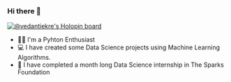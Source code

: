 ### Hi there 👋
[![@vedantiekre's Holopin board](https://holopin.me/vedantiekre)](https://holopin.io/@vedantiekre)

- 🧑‍💻 I'm a Pyhton Enthusiast 
- 💻 I have created some Data Science projects using Machine Learning Algorithms.
- 🔭 I have completed a month long Data Science internship in The Sparks Foundation 

<!--
**vedanti-github/vedanti-github** is a ✨ _special_ ✨ repository because its `README.md` (this file) appears on your GitHub profile.

Here are some ideas to get you started:

- 🔭 I’m currently working on ...
- 🌱 I’m currently learning ...
- 👯 I’m looking to collaborate on ...
- 🤔 I’m looking for help with ...
- 💬 Ask me about ...
- 📫 How to reach me: ...
- 😄 Pronouns: ...
- ⚡ Fun fact: ...
-->
